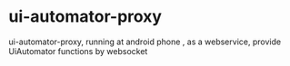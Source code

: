 # ui-automator-proxy
ui-automator-proxy, running at android phone , as a webservice, provide UiAutomator functions by websocket
